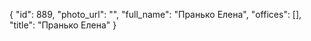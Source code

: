 {
    "id": 889,
    "photo_url": "",
    "full_name": "Пранько Елена",
    "offices": [],
    "title": "Пранько Елена"
}